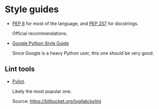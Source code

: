 # Style guides

-   [PEP 8](https://www.python.org/dev/peps/pep-0008) for most of the language, and [PEP 257](https://www.python.org/dev/peps/pep-0257) for docstrings.

    Official recommendations.

-   [Google Python Style Guide](https://google-styleguide.googlecode.com/svn/trunk/pyguide.html)

    Since Google is a heavy Python user, this one should be very good.

## Lint tools

-   [Pylint](https://bitbucket.org/logilab/pylint).

    Likely the most popular one.

    Source: <https://bitbucket.org/logilab/pylint>
